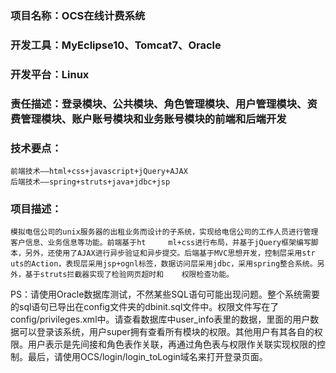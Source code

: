 ###   项目名称：OCS在线计费系统
###   开发工具：MyEclipse10、Tomcat7、Oracle
###   开发平台：Linux
###   责任描述：登录模块、公共模块、角色管理模块、用户管理模块、资费管理模块、账户账号模块和业务账号模块的前端和后端开发
###   技术要点：
    前端技术——html+css+javascript+jQuery+AJAX
    后端技术——spring+struts+java+jdbc+jsp
###   项目描述：
    模拟电信公司的unix服务器的出租业务而设计的子系统，实现给电信公司的工作人员进行管理客户信息、业务信息等功能。前端基于ht     ml+css进行布局，并基于jQuery框架编写脚本，另外，还使用了AJAX进行异步验证和异步提交。后端基于MVC思想开发，控制层采用str     uts的Action，表现层采用jsp+ognl标签，数据访问层采用jdbc，采用spring整合系统。另外，基于struts拦截器实现了检验网页超时和    权限检查功能。
    
PS：请使用Oracle数据库测试，不然某些SQL语句可能出现问题。整个系统需要的sql语句已导出在config文件夹的dbinit.sql文件中。权限文件写在了config/privileges.xml中。请查看数据库中user_info表里的数据，里面的用户数据可以登录该系统，用户super拥有查看所有模块的权限。其他用户有其各自的权限。用户表示是先间接和角色表作关联，再通过角色表与权限作关联实现权限的控制。最后，请使用OCS/login/login_toLogin域名来打开登录页面。
